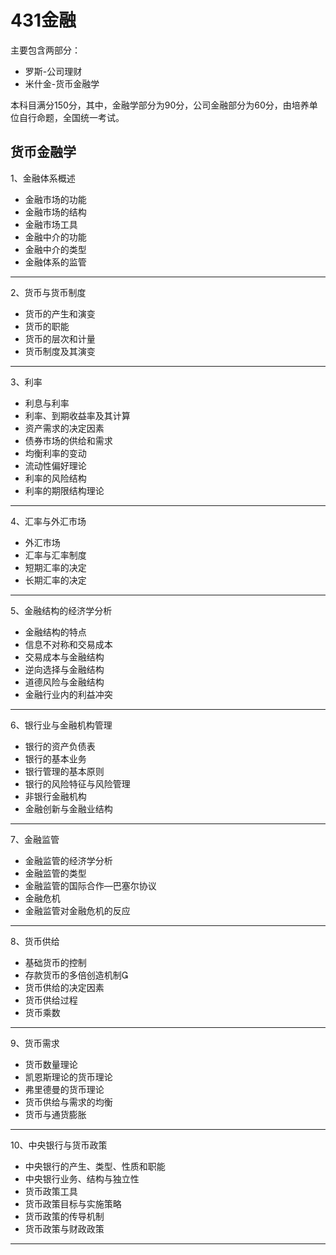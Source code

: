 # 431金融

主要包含两部分：

- 罗斯-公司理财
- 米什金-货币金融学

本科目满分150分，其中，金融学部分为90分，公司金融部分为60分，由培养单位自行命题，全国统一考试。

## 货币金融学

1、金融体系概述

- 金融市场的功能
- 金融市场的结构
- 金融市场工具
- 金融中介的功能
- 金融中介的类型
- 金融体系的监管

---

2、货币与货币制度

- 货币的产生和演变
- 货币的职能
- 货币的层次和计量
- 货币制度及其演变

---

3、利率

- 利息与利率
- 利率、到期收益率及其计算
- 资产需求的决定因素
- 债券市场的供给和需求
- 均衡利率的变动
- 流动性偏好理论
- 利率的风险结构
- 利率的期限结构理论

---

4、汇率与外汇市场

- 外汇市场
- 汇率与汇率制度
- 短期汇率的决定
- 长期汇率的决定

---

5、金融结构的经济学分析

- 金融结构的特点
- 信息不对称和交易成本
- 交易成本与金融结构
- 逆向选择与金融结构
- 道德风险与金融结构
- 金融行业内的利益冲突

---

6、银行业与金融机构管理

- 银行的资产负债表
- 银行的基本业务
- 银行管理的基本原则
- 银行的风险特征与风险管理
- 非银行金融机构
- 金融创新与金融业结构

---

7、金融监管

- 金融监管的经济学分析
- 金融监管的类型
- 金融监管的国际合作—巴塞尔协议
- 金融危机
- 金融监管对金融危机的反应

---

8、货币供给

- 基础货币的控制
- 存款货币的多倍创造机制
- 货币供给的决定因素
- 货币供给过程
- 货币乘数

---

9、货币需求

- 货币数量理论
- 凯恩斯理论的货币理论
- 弗里德曼的货币理论
- 货币供给与需求的均衡
- 货币与通货膨胀

---

10、中央银行与货币政策

- 中央银行的产生、类型、性质和职能
- 中央银行业务、结构与独立性
- 货币政策工具
- 货币政策目标与实施策略
- 货币政策的传导机制
- 货币政策与财政政策

---
